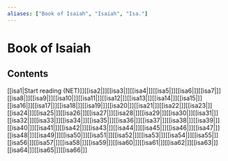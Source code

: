 ```yaml
---
aliases: ["Book of Isaiah", "Isaiah", "Isa."]
---
```

# Book of Isaiah
## Contents
[[isa1|Start reading (NET)]][[isa2|]][[isa3|]][[isa4|]][[isa5|]][[isa6|]][[isa7|]][[isa8|]][[isa9|]][[isa10|]][[isa11|]][[isa12|]][[isa13|]][[isa14|]][[isa15|]][[isa16|]][[isa17|]][[isa18|]][[isa19|]][[isa20|]][[isa21|]][[isa22|]][[isa23|]][[isa24|]][[isa25|]][[isa26|]][[isa27|]][[isa28|]][[isa29|]][[isa30|]][[isa31|]][[isa32|]][[isa33|]][[isa34|]][[isa35|]][[isa36|]][[isa37|]][[isa38|]][[isa39|]][[isa40|]][[isa41|]][[isa42|]][[isa43|]][[isa44|]][[isa45|]][[isa46|]][[isa47|]][[isa48|]][[isa49|]][[isa50|]][[isa51|]][[isa52|]][[isa53|]][[isa54|]][[isa55|]][[isa56|]][[isa57|]][[isa58|]][[isa59|]][[isa60|]][[isa61|]][[isa62|]][[isa63|]][[isa64|]][[isa65|]][[isa66|]]